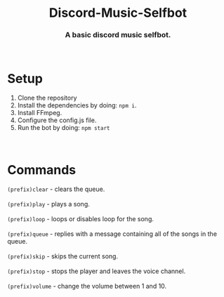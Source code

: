 <div align="center">
    <h1>Discord-Music-Selfbot</h1>
    <h3>A basic discord music selfbot.</h3>
</div>

<br>
<h1>Setup</h1>

1. Clone the repository
2. Install the dependencies by doing: `npm i`.
3. Install FFmpeg.
4. Configure the config.js file.
5. Run the bot by doing: `npm start`

<br>
<h1>Commands</h1>

`(prefix)clear` - clears the queue.
<br>
<br>
`(prefix)play` - plays a song.
<br>
<br>
`(prefix)loop` - loops or disables loop for the song.
<br>
<br>
`(prefix)queue` - replies with a message containing all of the songs in the queue.
<br>
<br>
`(prefix)skip` - skips the current song.
<br>
<br>
`(prefix)stop` - stops the player and leaves the voice channel.
<br>
<br>
`(prefix)volume` - change the volume between 1 and 10.

<br>
